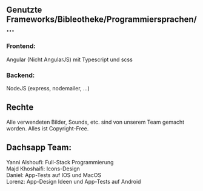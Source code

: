 ## Genutzte Frameworks/Bibleotheke/Programmiersprachen/...

### Frontend:

Angular (Nicht AngularJS) mit Typescript und scss

### Backend:

NodeJS (express, nodemailer, ...)

## Rechte

Alle verwendeten Bilder, Sounds, etc. sind von unserem Team gemacht worden. Alles ist Copyright-Free.

## Dachsapp Team:

Yanni Alshoufi: Full-Stack Programmierung  
Majd Khoshaifi: Icons-Design  
Daniel: App-Tests auf IOS und MacOS  
Lorenz: App-Design Ideen und App-Tests auf Android
